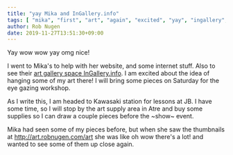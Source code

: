 ```yaml
---
title: "yay Mika and InGallery.info"
tags: [ "mika", "first", "art", "again", "excited", "yay", "ingallery", "gratitude" ]
author: Rob Nugen
date: 2019-11-27T13:51:30+09:00
---
```


Yay wow wow yay omg nice!

I went to Mika's to help with her website, and some internet stuff.
Also to see their
[art gallery space InGallery.info](http://www.ingallery.info/).  I am
excited about the idea of hanging some of my art there!  I will bring
some pieces on Saturday for the eye gazing workshop.

As I write this, I am headed to Kawasaki station for lessons at JB.  I
have some time, so I will stop by the art supply area in Atre and buy
some supplies so I can draw a couple pieces before the ~show~ event.

Mika had seen some of my pieces before, but when she saw the
thumbnails at http://art.robnugen.com/art she was like oh wow there's
a lot! and wanted to see some of them up close again.
